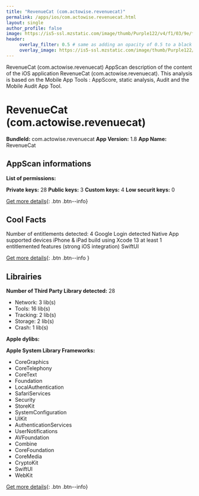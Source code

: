 ```yaml
---
title: "RevenueCat (com.actowise.revenuecat)"
permalink: /apps/ios/com.actowise.revenuecat.html
layout: single
author_profile: false
image: https://is5-ssl.mzstatic.com/image/thumb/Purple122/v4/f1/03/9e/f1039e79-9c11-7255-5e12-70e8dcc3ca81/AppIcon-1x_U007emarketing-0-10-0-85-220.png/512x512bb.jpg
header: 
     overlay_filter: 0.5 # same as adding an opacity of 0.5 to a black background
     overlay_image: https://is5-ssl.mzstatic.com/image/thumb/Purple122/v4/f1/03/9e/f1039e79-9c11-7255-5e12-70e8dcc3ca81/AppIcon-1x_U007emarketing-0-10-0-85-220.png/512x512bb.jpg
---
```

RevenueCat (com.actowise.revenuecat) AppScan description of the content of the iOS application RevenueCat (com.actowise.revenuecat). This analysis is based on the Mobile App Tools : AppScore, static analysis, Audit and the Mobile Audit App Tool.

# RevenueCat (com.actowise.revenuecat)

**BundleId:** com.actowise.revenuecat
**App Version:** 1.8
**App Name:** RevenueCat


## AppScan informations 

**List of permissions:** 
  
  
**Private keys:** 28
**Public keys:** 3
**Custom keys:** 4
**Low securit keys:** 0
  
[Get more details](/pricing.html){: .btn .btn--info}

## Cool Facts

Number of entitlements detected: 4
Google Login detected
Native App
supported devices iPhone & iPad
build using Xcode 13
at least 1 entitlemented features (strong iOS integration)
SwiftUI
  
[Get more details](/pricing.html){: .btn .btn--info }

## Librairies 
**Number of Third Party Library detected:** 28
- Network: 3 lib(s)
- Tools: 16 lib(s)
- Tracking: 2 lib(s)
- Storage: 2 lib(s)
- Crash: 1 lib(s)


**Apple dylibs:**


**Apple System Library Frameworks:**
- CoreGraphics
- CoreTelephony
- CoreText
- Foundation
- LocalAuthentication
- SafariServices
- Security
- StoreKit
- SystemConfiguration
- UIKit
- AuthenticationServices
- UserNotifications
- AVFoundation
- Combine
- CoreFoundation
- CoreMedia
- CryptoKit
- SwiftUI
- WebKit


  
[Get more details](/pricing.html){: .btn .btn--info}

